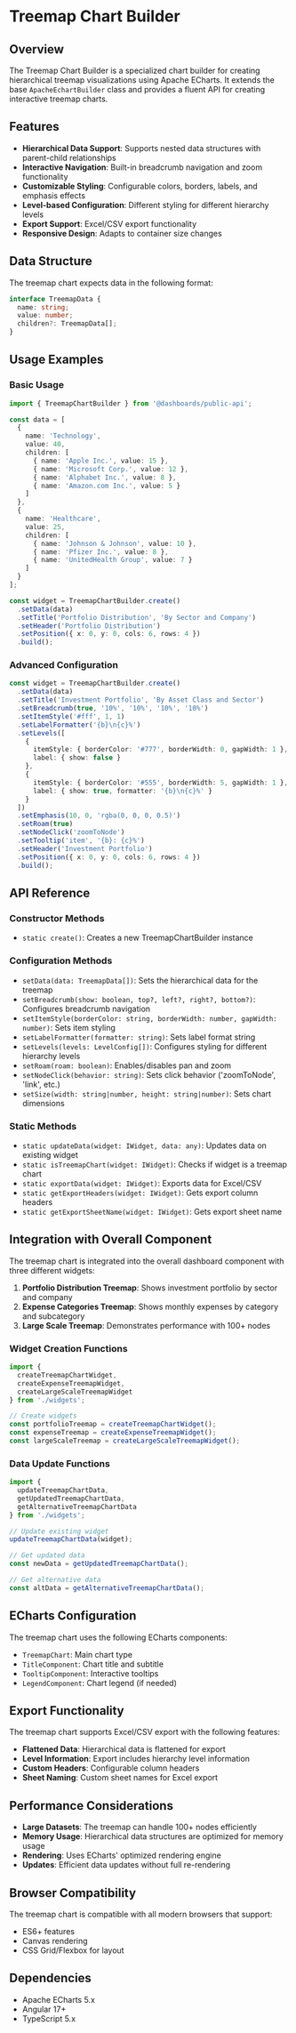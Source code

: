 # Treemap Chart Builder

## Overview

The Treemap Chart Builder is a specialized chart builder for creating hierarchical treemap visualizations using Apache ECharts. It extends the base `ApacheEchartBuilder` class and provides a fluent API for creating interactive treemap charts.

## Features

- **Hierarchical Data Support**: Supports nested data structures with parent-child relationships
- **Interactive Navigation**: Built-in breadcrumb navigation and zoom functionality
- **Customizable Styling**: Configurable colors, borders, labels, and emphasis effects
- **Level-based Configuration**: Different styling for different hierarchy levels
- **Export Support**: Excel/CSV export functionality
- **Responsive Design**: Adapts to container size changes

## Data Structure

The treemap chart expects data in the following format:

```typescript
interface TreemapData {
  name: string;
  value: number;
  children?: TreemapData[];
}
```

## Usage Examples

### Basic Usage

```typescript
import { TreemapChartBuilder } from '@dashboards/public-api';

const data = [
  {
    name: 'Technology',
    value: 40,
    children: [
      { name: 'Apple Inc.', value: 15 },
      { name: 'Microsoft Corp.', value: 12 },
      { name: 'Alphabet Inc.', value: 8 },
      { name: 'Amazon.com Inc.', value: 5 }
    ]
  },
  {
    name: 'Healthcare',
    value: 25,
    children: [
      { name: 'Johnson & Johnson', value: 10 },
      { name: 'Pfizer Inc.', value: 8 },
      { name: 'UnitedHealth Group', value: 7 }
    ]
  }
];

const widget = TreemapChartBuilder.create()
  .setData(data)
  .setTitle('Portfolio Distribution', 'By Sector and Company')
  .setHeader('Portfolio Distribution')
  .setPosition({ x: 0, y: 0, cols: 6, rows: 4 })
  .build();
```

### Advanced Configuration

```typescript
const widget = TreemapChartBuilder.create()
  .setData(data)
  .setTitle('Investment Portfolio', 'By Asset Class and Sector')
  .setBreadcrumb(true, '10%', '10%', '10%', '10%')
  .setItemStyle('#fff', 1, 1)
  .setLabelFormatter('{b}\n{c}%')
  .setLevels([
    {
      itemStyle: { borderColor: '#777', borderWidth: 0, gapWidth: 1 },
      label: { show: false }
    },
    {
      itemStyle: { borderColor: '#555', borderWidth: 5, gapWidth: 1 },
      label: { show: true, formatter: '{b}\n{c}%' }
    }
  ])
  .setEmphasis(10, 0, 'rgba(0, 0, 0, 0.5)')
  .setRoam(true)
  .setNodeClick('zoomToNode')
  .setTooltip('item', '{b}: {c}%')
  .setHeader('Investment Portfolio')
  .setPosition({ x: 0, y: 0, cols: 6, rows: 4 })
  .build();
```

## API Reference

### Constructor Methods

- `static create()`: Creates a new TreemapChartBuilder instance

### Configuration Methods

- `setData(data: TreemapData[])`: Sets the hierarchical data for the treemap
- `setBreadcrumb(show: boolean, top?, left?, right?, bottom?)`: Configures breadcrumb navigation
- `setItemStyle(borderColor: string, borderWidth: number, gapWidth: number)`: Sets item styling
- `setLabelFormatter(formatter: string)`: Sets label format string
- `setLevels(levels: LevelConfig[])`: Configures styling for different hierarchy levels
- `setRoam(roam: boolean)`: Enables/disables pan and zoom
- `setNodeClick(behavior: string)`: Sets click behavior ('zoomToNode', 'link', etc.)
- `setSize(width: string|number, height: string|number)`: Sets chart dimensions

### Static Methods

- `static updateData(widget: IWidget, data: any)`: Updates data on existing widget
- `static isTreemapChart(widget: IWidget)`: Checks if widget is a treemap chart
- `static exportData(widget: IWidget)`: Exports data for Excel/CSV
- `static getExportHeaders(widget: IWidget)`: Gets export column headers
- `static getExportSheetName(widget: IWidget)`: Gets export sheet name

## Integration with Overall Component

The treemap chart is integrated into the overall dashboard component with three different widgets:

1. **Portfolio Distribution Treemap**: Shows investment portfolio by sector and company
2. **Expense Categories Treemap**: Shows monthly expenses by category and subcategory
3. **Large Scale Treemap**: Demonstrates performance with 100+ nodes

### Widget Creation Functions

```typescript
import {
  createTreemapChartWidget,
  createExpenseTreemapWidget,
  createLargeScaleTreemapWidget
} from './widgets';

// Create widgets
const portfolioTreemap = createTreemapChartWidget();
const expenseTreemap = createExpenseTreemapWidget();
const largeScaleTreemap = createLargeScaleTreemapWidget();
```

### Data Update Functions

```typescript
import {
  updateTreemapChartData,
  getUpdatedTreemapChartData,
  getAlternativeTreemapChartData
} from './widgets';

// Update existing widget
updateTreemapChartData(widget);

// Get updated data
const newData = getUpdatedTreemapChartData();

// Get alternative data
const altData = getAlternativeTreemapChartData();
```

## ECharts Configuration

The treemap chart uses the following ECharts components:

- `TreemapChart`: Main chart type
- `TitleComponent`: Chart title and subtitle
- `TooltipComponent`: Interactive tooltips
- `LegendComponent`: Chart legend (if needed)

## Export Functionality

The treemap chart supports Excel/CSV export with the following features:

- **Flattened Data**: Hierarchical data is flattened for export
- **Level Information**: Export includes hierarchy level information
- **Custom Headers**: Configurable column headers
- **Sheet Naming**: Custom sheet names for Excel export

## Performance Considerations

- **Large Datasets**: The treemap can handle 100+ nodes efficiently
- **Memory Usage**: Hierarchical data structures are optimized for memory usage
- **Rendering**: Uses ECharts' optimized rendering engine
- **Updates**: Efficient data updates without full re-rendering

## Browser Compatibility

The treemap chart is compatible with all modern browsers that support:
- ES6+ features
- Canvas rendering
- CSS Grid/Flexbox for layout

## Dependencies

- Apache ECharts 5.x
- Angular 17+
- TypeScript 5.x 